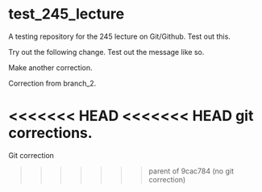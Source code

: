 # test_245_lecture
A testing repository for the 245 lecture on Git/Github. Test out this.

Try out the following change. Test out the message like so.

Make another correction.

Correction from branch_2.

<<<<<<< HEAD
<<<<<<< HEAD
git corrections.
=======
Git correction
>>>>>>> parent of 9cac784 (no git correction)
